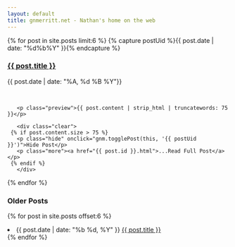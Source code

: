 ```yaml
---
layout: default
title: gnmerritt.net - Nathan's home on the web
---
```


<section>

{% for post in site.posts limit:6 %}
  {% capture postUid %}{{ post.date | date: "%d%b%Y" }}{% endcapture %}

  <article class="post" id="{{ postUid }}">
       <h3> <a href="{{ post.id }}.html">{{ post.title }}</a></h3>
       <p class="date">{{ post.date | date: "%A, %d %B  %Y"}}</p>
       <br />

       <p class="preview">{{ post.content | strip_html | truncatewords: 75 }}</p>

       <div class="clear">
     {% if post.content.size > 75 %}
       <p class="hide" onclick="gnm.togglePost(this, '{{ postUid }}')">Hide Post</p>
       <p class="more"><a href="{{ post.id }}.html">...Read Full Post</a></p>
     {% endif %}
       </div>
  </article>
{% endfor %}

</section>

### Older Posts ###

{% for post in site.posts offset:6 %}
  <li>
    <span class="date">{{ post.date | date: "%b %d, %Y" }}</span>
    <a href="{{ post.url }}">{{ post.title }}</a>
  </li>
{% endfor %}